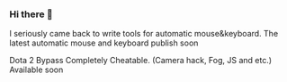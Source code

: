### Hi there 👋

I seriously came back to write tools for automatic mouse&keyboard.
The latest automatic mouse and keyboard publish soon

Dota 2 Bypass Completely Cheatable. (Camera hack, Fog, JS and etc.) Available soon
